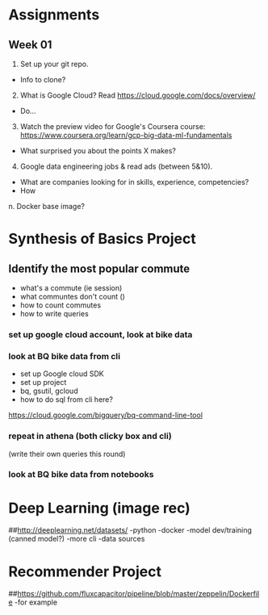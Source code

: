 # Assignments

## Week 01

1. Set up your git repo.

- Info to clone?

2. What is Google Cloud?
Read 
https://cloud.google.com/docs/overview/

- Do...

3. Watch the preview video for Google's Coursera course:
https://www.coursera.org/learn/gcp-big-data-ml-fundamentals

- What surprised you about the points X makes?

4. Google data engineering jobs & read ads (between 5&10).
- What are companies looking for in skills, experience, competencies?
- How 

n. Docker base image?


# Synthesis of Basics Project
## Identify the most popular commute
- what's a commute (ie session)
- what communtes don't count ()
- how to count commutes
- how to write queries


### set up google cloud account, look at bike data
 

### look at BQ bike data from cli
  * set up Google cloud SDK
  * set up project
  * bq, gsutil, gcloud
  * how to do sql from cli here?

  https://cloud.google.com/bigquery/bq-command-line-tool



### repeat in athena (both clicky box and cli)
(write their own queries this round)

### look at BQ bike data from notebooks


# Deep Learning (image rec)
##http://deeplearning.net/datasets/
-python
-docker
-model dev/training (canned model?)
-more cli
-data sources

# Recommender Project
##https://github.com/fluxcapacitor/pipeline/blob/master/zeppelin/Dockerfile
-for example
